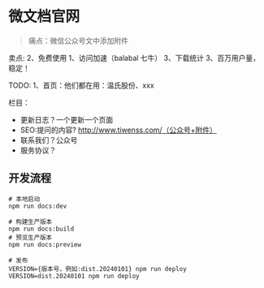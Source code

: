 # 微文档官网
> 痛点：微信公众号文中添加附件


卖点:
2、免费使用
1、访问加速（balabal 七牛）
3、下载统计
3、百万用户量，稳定！


TODO:
1、首页：他们都在用：温氏股份、xxx

栏目：
- 更新日志？一个更新一个页面
- SEO:提问的内容? http://www.tiwenss.com/（公众号+附件）
- 联系我们？公众号
- 服务协议？

## 开发流程

```shell
# 本地启动
npm run docs:dev

# 构建生产版本
npm run docs:build
# 预览生产版本
npm run docs:preview

# 发布
VERSION={版本号，例如:dist.20240101} npm run deploy
VERSION=dist.20240101 npm run deploy
```
